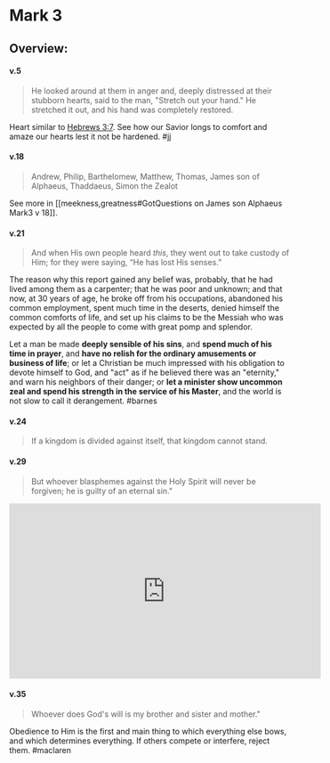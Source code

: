 # Mark 3

## Overview:



#### v.5
>He looked around at them in anger and, deeply distressed at their stubborn hearts, said to the man, "Stretch out your hand." He stretched it out, and his hand was completely restored.

Heart similar to [Hebrews 3:7](Hebrews3#v.7). See how our Savior longs to comfort and amaze our hearts lest it not be hardened. 
#jj 

#### v.18
>Andrew, Philip, Barthelomew, Matthew, Thomas, James son of Alphaeus, Thaddaeus, Simon the Zealot

See more in [[meekness,greatness#GotQuestions on James son Alphaeus Mark3 v 18]].

#### v.21
>And when His own people heard _this_, they went out to take custody of Him; for they were saying, “He has lost His senses.”

The reason why this report gained any belief was, probably, that he had lived among them as a carpenter; that he was poor and unknown; and that now, at 30 years of age, he broke off from his occupations, abandoned his common employment, spent much time in the deserts, denied himself the common comforts of life, and set up his claims to be the Messiah who was expected by all the people to come with great pomp and splendor.

Let a man be made **deeply sensible of his sins**, and **spend much of his time in prayer**, and **have no relish for the ordinary amusements or business of life**; or let a Christian be much impressed with his obligation to devote himself to God, and "act" as if he believed there was an "eternity," and warn his neighbors of their danger; or **let a minister show uncommon zeal and spend his strength in the service of his Master**, and the world is not slow to call it derangement.
#barnes 

#### v.24
>If a kingdom is divided against itself, that kingdom cannot stand.

#### v.29
>But whoever blasphemes against the Holy Spirit will never be forgiven; he is guilty of an eternal sin."

<iframe width="560" height="315" src="https://www.youtube.com/embed/KmCHX8-2Smo?start=198" title="YouTube video player" frameborder="0" allow="accelerometer; autoplay; clipboard-write; encrypted-media; gyroscope; picture-in-picture" allowfullscreen></iframe>

#### v.35
>Whoever does God's will is my brother and sister and mother."

Obedience to Him is the first and main thing to which everything else bows, and which determines everything. If others compete or interfere, reject them.
#maclaren 
